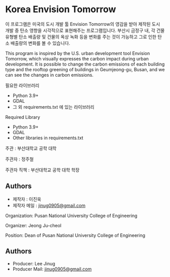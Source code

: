 # Korea Envision Tomorrow
이 프로그램은 미국의 도시 개발 툴 Envision Tomorrow의 영감을 받아 제작된 도시 개발 중 탄소 영향을 시각적으로 표현해주는 프로그램입니다. 부산시 금정구 내, 각 건물 유형별 탄소 배출량 및 건물의 옥상 녹화 등을 변화를 주는 것이 가능하고 그로 인한 탄소 배출량의 변화를 볼 수 있습니다.

This program is inspired by the U.S. urban development tool Envision Tomorrow, which visually expresses the carbon impact during urban development. It is possible to change the carbon emissions of each building type and the rooftop greening of buildings in Geumjeong-gu, Busan, and we can see the changes in carbon emissions.

필요한 라이브러리
 - Python 3.9+
 - GDAL
 - 그 외 requirements.txt 에 있는 라이브러리

Required Library
- Python 3.9+
- GDAL
- Other libraries in requirements.txt

주관 : 부산대학교 공학 대학

주관자 : 정주철

주관자 직책 : 부산대학교 공학 대학 학장
## Authors

- 제작자 : 이진욱 
- 제작자 메일 : jinug0905@gmail.com

Organization: Pusan National University College of Engineering

Organizer: Jeong Ju-cheol

Position: Dean of Pusan National University College of Engineering
## Authors

- Producer: Lee Jinug
- Producer Mail: jinug0905@gmail.com

